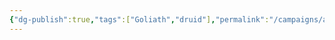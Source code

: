 ```yaml
---
{"dg-publish":true,"tags":["Goliath","druid"],"permalink":"/campaigns/a-dance-of-matter/np-cs/goliath-spirit-shaman/","dgPassFrontmatter":true}
---
```


